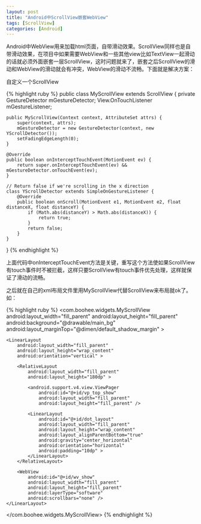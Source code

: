 ```yaml
---
layout: post
title: "Android中ScrollView嵌套WebView"
tags: [ScrollView]
categories: [Android]
---
```


Android中WebView用来加载html页面，自带滑动效果。ScrollView同样也是自带滑动效果，在项目中如果需要WebView和一些其他view比如TextView一起滑动的话就必须外面嵌套一层ScrollView，这时问题就来了，嵌套之后ScrollView的滑动和WebView的滑动就会有冲突，WebView的滑动不流畅。下面就是解决方案：

自定义一个ScrollView

{% highlight ruby %}
public class MyScrollView extends ScrollView {
    private GestureDetector mGestureDetector;
    View.OnTouchListener mGestureListener;

    public MyScrollView(Context context, AttributeSet attrs) {
        super(context, attrs);
        mGestureDetector = new GestureDetector(context, new YScrollDetector());
        setFadingEdgeLength(0);
    }

    @Override
    public boolean onInterceptTouchEvent(MotionEvent ev) {
        return super.onInterceptTouchEvent(ev) && mGestureDetector.onTouchEvent(ev);
    }

    // Return false if we're scrolling in the x direction
    class YScrollDetector extends SimpleOnGestureListener {
    	@Override
    	public boolean onScroll(MotionEvent e1, MotionEvent e2, float distanceX, float distanceY) {
            if (Math.abs(distanceY) > Math.abs(distanceX)) {
            	return true;
            }
            return false;
    	}
    }
}
{% endhighlight %}

上面代码中onInterceptTouchEvent方法是关键，重写这个方法使如果ScrollView有touch事件时不被拦截，这样只要ScrollView有touch事件优先处理，这样就保证了滑动的流畅。

之后就在自己的xml布局文件里用MyScrollView代替ScrollView来布局就ok了。如：

{% highlight ruby %}
<com.boohee.widgets.MyScrollView
    android:layout_width="fill_parent"
    android:layout_height="fill_parent"
    android:background="@drawable/main_bg"
    android:layout_marginTop="@dimen/default_shadow_margin" >

    <LinearLayout
        android:layout_width="fill_parent"
        android:layout_height="wrap_content"
        android:orientation="vertical" >

        <RelativeLayout
            android:layout_width="fill_parent"
            android:layout_height="180dp" >

            <android.support.v4.view.ViewPager
                android:id="@+id/vp_top_show"
                android:layout_width="fill_parent"
                android:layout_height="fill_parent" />

            <LinearLayout
                android:id="@+id/dot_layout"
                android:layout_width="fill_parent"
                android:layout_height="wrap_content"
                android:layout_alignParentBottom="true"
                android:gravity="center_horizontal"
                android:orientation="horizontal"
                android:padding="10dp" >
            </LinearLayout>
        </RelativeLayout>

        <WebView
            android:id="@+id/wv_show"
            android:layout_width="fill_parent"
            android:layout_height="fill_parent"
            android:layerType="software"
            android:scrollbars="none" />
    </LinearLayout>
</com.boohee.widgets.MyScrollView>
{% endhighlight %}